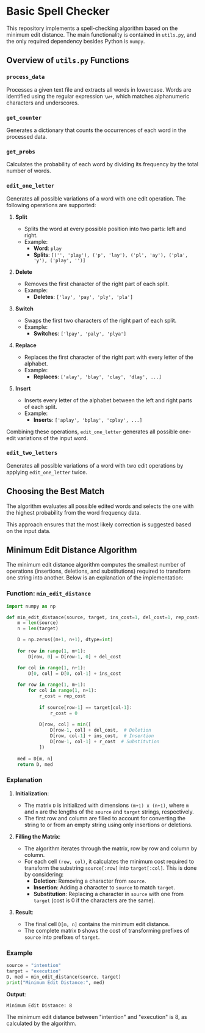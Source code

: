 # Basic Spell Checker

This repository implements a spell-checking algorithm based on the minimum edit distance. The main functionality is contained in `utils.py`, and the only required dependency besides Python is `numpy`.

## Overview of `utils.py` Functions

### `process_data`
Processes a given text file and extracts all words in lowercase. Words are identified using the regular expression `\w+`, which matches alphanumeric characters and underscores.

### `get_counter`
Generates a dictionary that counts the occurrences of each word in the processed data.

### `get_probs`
Calculates the probability of each word by dividing its frequency by the total number of words.

### `edit_one_letter`
Generates all possible variations of a word with one edit operation. The following operations are supported:

1. **Split**
   - Splits the word at every possible position into two parts: left and right.
   - Example:
     - **Word**: `play`
     - **Splits**: `[('', 'play'), ('p', 'lay'), ('pl', 'ay'), ('pla', 'y'), ('play', '')]`

2. **Delete**
   - Removes the first character of the right part of each split.
   - Example:
     - **Deletes**: `['lay', 'pay', 'ply', 'pla']`

3. **Switch**
   - Swaps the first two characters of the right part of each split.
   - Example:
     - **Switches**: `['lpay', 'paly', 'plya']`

4. **Replace**
   - Replaces the first character of the right part with every letter of the alphabet.
   - Example:
     - **Replaces**: `['alay', 'blay', 'clay', 'dlay', ...]`

5. **Insert**
   - Inserts every letter of the alphabet between the left and right parts of each split.
   - Example:
     - **Inserts**: `['aplay', 'bplay', 'cplay', ...]`

Combining these operations, `edit_one_letter` generates all possible one-edit variations of the input word.

### `edit_two_letters`
Generates all possible variations of a word with two edit operations by applying `edit_one_letter` twice.

## Choosing the Best Match
The algorithm evaluates all possible edited words and selects the one with the highest probability from the word frequency data.

This approach ensures that the most likely correction is suggested based on the input data.

## Minimum Edit Distance Algorithm
The minimum edit distance algorithm computes the smallest number of operations (insertions, deletions, and substitutions) required to transform one string into another. Below is an explanation of the implementation:

### Function: `min_edit_distance`
```python
import numpy as np

def min_edit_distance(source, target, ins_cost=1, del_cost=1, rep_cost=2):
    m = len(source)
    n = len(target)

    D = np.zeros((m+1, n+1), dtype=int) 
    
    for row in range(1, m+1): 
        D[row, 0] = D[row-1, 0] + del_cost

    for col in range(1, n+1): 
        D[0, col] = D[0, col-1] + ins_cost
        
    for row in range(1, m+1): 
        for col in range(1, n+1):
            r_cost = rep_cost
            
            if source[row-1] == target[col-1]:
                r_cost = 0
                
            D[row, col] = min([
                D[row-1, col] + del_cost,  # Deletion
                D[row, col-1] + ins_cost,  # Insertion
                D[row-1, col-1] + r_cost  # Substitution
            ])
          
    med = D[m, n]
    return D, med
```

### Explanation

1. **Initialization**:
   - The matrix `D` is initialized with dimensions `(m+1) x (n+1)`, where `m` and `n` are the lengths of the `source` and `target` strings, respectively.
   - The first row and column are filled to account for converting the string to or from an empty string using only insertions or deletions.

2. **Filling the Matrix**:
   - The algorithm iterates through the matrix, row by row and column by column.
   - For each cell `(row, col)`, it calculates the minimum cost required to transform the substring `source[:row]` into `target[:col]`. This is done by considering:
     - **Deletion**: Removing a character from `source`.
     - **Insertion**: Adding a character to `source` to match `target`.
     - **Substitution**: Replacing a character in `source` with one from `target` (cost is 0 if the characters are the same).

3. **Result**:
   - The final cell `D[m, n]` contains the minimum edit distance.
   - The complete matrix `D` shows the cost of transforming prefixes of `source` into prefixes of `target`.

### Example
```python
source = "intention"
target = "execution"
D, med = min_edit_distance(source, target)
print("Minimum Edit Distance:", med)
```
**Output**:
```
Minimum Edit Distance: 8
```

The minimum edit distance between "intention" and "execution" is 8, as calculated by the algorithm.

